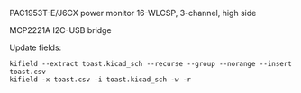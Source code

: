 PAC1953T-E/J6CX power monitor
	16-WLCSP, 3-channel, high side

MCP2221A I2C-USB bridge

Update fields:

```
kifield --extract toast.kicad_sch --recurse --group --norange --insert toast.csv
kifield -x toast.csv -i toast.kicad_sch -w -r
```
